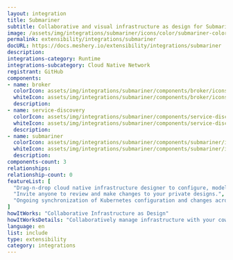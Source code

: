 ```yaml
---
layout: integration
title: Submariner
subtitle: Collaborative and visual infrastructure as design for Submariner
image: /assets/img/integrations/submariner/icons/color/submariner-color.svg
permalink: extensibility/integrations/submariner
docURL: https://docs.meshery.io/extensibility/integrations/submariner
description: 
integrations-category: Runtime
integrations-subcategory: Cloud Native Network
registrant: GitHub
components: 
- name: broker
  colorIcon: assets/img/integrations/submariner/components/broker/icons/color/broker-color.svg
  whiteIcon: assets/img/integrations/submariner/components/broker/icons/white/broker-white.svg
  description: 
- name: service-discovery
  colorIcon: assets/img/integrations/submariner/components/service-discovery/icons/color/service-discovery-color.svg
  whiteIcon: assets/img/integrations/submariner/components/service-discovery/icons/white/service-discovery-white.svg
  description: 
- name: submariner
  colorIcon: assets/img/integrations/submariner/components/submariner/icons/color/submariner-color.svg
  whiteIcon: assets/img/integrations/submariner/components/submariner/icons/white/submariner-white.svg
  description: 
components-count: 3
relationships: 
relationship-count: 0
featureList: [
  "Drag-n-drop cloud native infrastructure designer to configure, model, and deploy your workloads.",
  "Invite anyone to review and make changes to your private designs.",
  "Ongoing synchronization of Kubernetes configuration and changes across any number of clusters."
]
howItWorks: "Collaborative Infrastructure as Design"
howItWorksDetails: "Collaboratively manage infrastructure with your coworkers synchronously sharing the same designs."
language: en
list: include
type: extensibility
category: integrations
---
```

